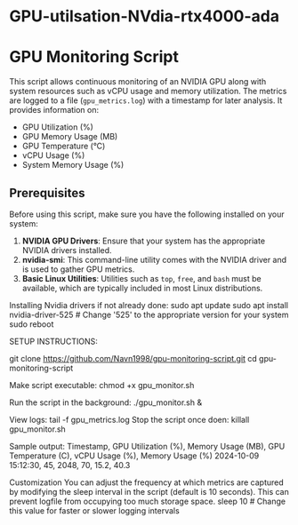 # GPU-utilsation-NVdia-rtx4000-ada
# GPU Monitoring Script

This script allows continuous monitoring of an NVIDIA GPU along with system resources such as vCPU usage and memory utilization. The metrics are logged to a file (`gpu_metrics.log`) with a timestamp for later analysis. It provides information on:

- GPU Utilization (%)
- GPU Memory Usage (MB)
- GPU Temperature (°C)
- vCPU Usage (%)
- System Memory Usage (%)

## Prerequisites

Before using this script, make sure you have the following installed on your system:

1. **NVIDIA GPU Drivers**: Ensure that your system has the appropriate NVIDIA drivers installed.
2. **nvidia-smi**: This command-line utility comes with the NVIDIA driver and is used to gather GPU metrics.
3. **Basic Linux Utilities**: Utilities such as `top`, `free`, and `bash` must be available, which are typically included in most Linux distributions.

Installing Nvidia drivers if not already done: 
  sudo apt update
  sudo apt install nvidia-driver-525  # Change '525' to the appropriate version for your system
  sudo reboot

SETUP INSTRUCTIONS: 

git clone https://github.com/Navn1998/gpu-monitoring-script.git
cd gpu-monitoring-script

Make script executable: 
chmod +x gpu_monitor.sh

Run the script in the background: 
./gpu_monitor.sh &

View logs: 
tail -f gpu_metrics.log
Stop the script once doen: 
killall gpu_monitor.sh

Sample output: 
Timestamp, GPU Utilization (%), Memory Usage (MB), GPU Temperature (C), vCPU Usage (%), Memory Usage (%)
2024-10-09 15:12:30, 45, 2048, 70, 15.2, 40.3

Customization
You can adjust the frequency at which metrics are captured by modifying the sleep interval in the script (default is 10 seconds). This can prevent logfile from occupying too much storage space. 
    sleep 10  # Change this value for faster or slower logging intervals

